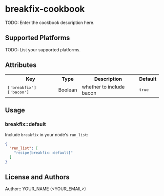 # breakfix-cookbook

TODO: Enter the cookbook description here.

## Supported Platforms

TODO: List your supported platforms.

## Attributes

<table>
  <tr>
    <th>Key</th>
    <th>Type</th>
    <th>Description</th>
    <th>Default</th>
  </tr>
  <tr>
    <td><tt>['breakfix']['bacon']</tt></td>
    <td>Boolean</td>
    <td>whether to include bacon</td>
    <td><tt>true</tt></td>
  </tr>
</table>

## Usage

### breakfix::default

Include `breakfix` in your node's `run_list`:

```json
{
  "run_list": [
    "recipe[breakfix::default]"
  ]
}
```

## License and Authors

Author:: YOUR_NAME (<YOUR_EMAIL>)
